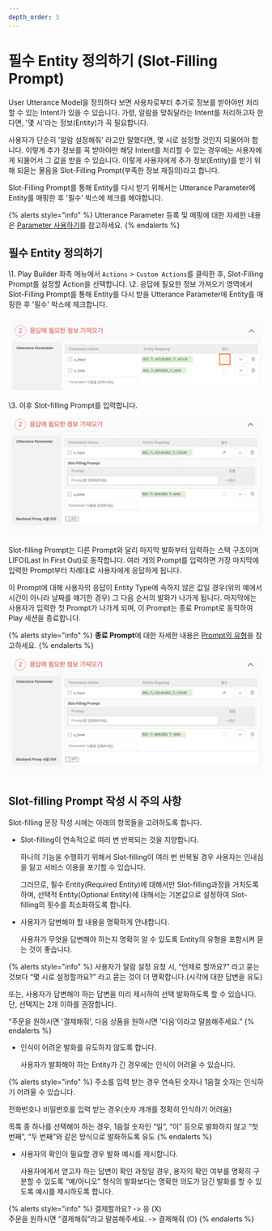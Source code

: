 ```yaml
---
depth_order: 3
---
```


# 필수 Entity 정의하기 (Slot-Filling Prompt)

User Utterance Model을 정의하다 보면 사용자로부터 추가로 정보를 받아야만 처리할 수 있는 Intent가 있을 수 있습니다. 가령, 알람을 맞춰달라는 Intent를 처리하고자 한다면, '몇 시'라는 정보(Entity)가 꼭 필요합니다.

사용자가 단순히 '알람 설정해줘' 라고만 말했다면, 몇 시로 설정할 것인지 되물어야 합니다. 이렇게 추가 정보를 꼭 받아야만 해당 Intent를 처리할 수 있는 경우에는 사용자에게 되물어서 그 값을 받을 수 있습니다. 이렇게 사용자에게 추가 정보(Entity)를 받기 위해 되묻는 물음을 Slot-Filling Prompt(부족한 정보 재질의)라고 합니다.

Slot-Filling Prompt를 통해 Entity를 다시 받기 위해서는 Utterance Parameter에 Entity를 매핑한 후 '필수' 박스에 체크를 해야합니다.

{% alerts style="info" %}
Utterance Parameter 등록 및 매핑에 대한 자세한 내용은 [Parameter 사용하기](../use-parameters)를 참고하세요.
{% endalerts %}

## 필수 Entity 정의하기

\1. Play Builder 좌측 메뉴에서 `Actions` > `Custom Actions`를 클릭한 후, Slot-Filling Prompt를 설정할 Action을 선택합니다.
\2. 응답에 필요한 정보 가져오기 영역에서 Slot-Filling Prompt를 통해 Entity를 다시 받을 Utterance Parameter에 Entity를 매핑한 후 '필수' 박스에 체크합니다.

![](../../../../assets/images/slot-filling-prompt-01.png)

\3. 이후 Slot-filling Prompt를 입력합니다.

![](../../../../assets/images/slot-filling-prompt-02.gif)

Slot-filling Prompt는 다른 Prompt와 달리 마지막 발화부터 입력하는 스택 구조이며 LIFO(Last In First Out)로 동작합니다. 여러 개의 Prompt를 입력하면 가장 마지막에 입력한 Prompt부터 차례대로 사용자에게 응답하게 됩니다.

이 Prompt에 대해 사용자의 응답이 Entity Type에 속하지 않은 값일 경우(위의 예에서 시간이 아니라 날짜를 얘기한 경우) 그 다음 순서의 발화가 나가게 됩니다. 마지막에는 사용자가 입력한 첫 Prompt가 나가게 되며, 이 Prompt는 종료 Prompt로 동작하여 Play 세션을 종료합니다.

{% alerts style="info" %}
**종료 Prompt**에 대한 자세한 내용은 [Prompt의 유형](../use-responses/use-prompts#prompt-types)을 참고하세요.
{% endalerts %}

![](../../../../assets/images/slot-filling-prompt-02.gif)

## Slot-filling Prompt 작성 시 주의 사항

Slot-filling 문장 작성 시에는 아래의 항목들을 고려하도록 합니다.

*   Slot-filling이 연속적으로 여러 번 반복되는 것을 지양합니다.

    하나의 기능을 수행하기 위해서 Slot-filling이 여러 번 반복될 경우 사용자는 인내심을 잃고 서비스 이용을 포기할 수 있습니다.

    그러므로, 필수 Entity(Required Entity)에 대해서만 Slot-filling과정을 거치도록 하며, 선택적 Entity(Optional Entity)에 대해서는 기본값으로 설정하여 Slot-filling의 횟수를 최소화하도록 합니다.
*   사용자가 답변해야 할 내용을 명확하게 안내합니다.

    사용자가 무엇을 답변해야 하는지 명확히 알 수 있도록 Entity의 유형을 포함시켜 묻는 것이 좋습니다.

{% alerts style="info" %}
사용자가 알람 설정 요청 시, “언제로 할까요?” 라고 묻는 것보다 “몇 시로 설정할까요?” 라고 묻는 것이 더 명확합니다.(시각에 대한 답변을 유도)

또는, 사용자가 답변해야 하는 답변을 미리 제시하여 선택 발화하도록 할 수 있습니다. 단, 선택지는 2개 이하를 권장합니다.

“주문을 원하시면 '결제해줘', 다음 상품을 원하시면 '다음'이라고 말씀해주세요.”
{% endalerts %}

*   인식이 어려운 발화를 유도하지 않도록 합니다.

    사용자가 발화해야 하는 Entity가 긴 경우에는 인식이 어려울 수 있습니다.

{% alerts style="info" %}
주소를 입력 받는 경우 연속된 숫자나 1음절 숫자는 인식하기 어려울 수 있습니다.

전화번호나 비밀번호를 입력 받는 경우(숫자 개개를 정확히 인식하기 어려움)

목록 중 하나를 선택해야 하는 경우, 1음절 숫자인 “일”, “이” 등으로 발화하지 않고 “첫 번째”, “두 번째”와 같은 방식으로 발화하도록 유도
{% endalerts %}

*   사용자의 확인이 필요할 경우 발화 예시를 제시합니다.

    사용자에게서 얻고자 하는 답변이 확인 과정일 경우, 용자의 확인 여부를 명확히 구분할 수 있도록 “예/아니오” 형식의 발화보다는 명확한 의도가 담긴 발화를 할 수 있도록 예시를 제시하도록 합니다.

{% alerts style="info" %}
결제할까요? -> 응 (X)\
주문을 원하시면 “결제해줘”라고 말씀해주세요. -> 결제해줘 (O)
{% endalerts %}
